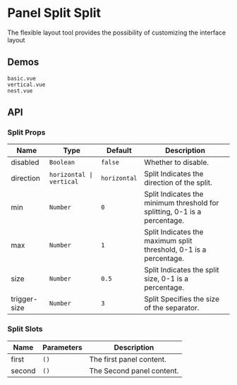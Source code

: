 # Panel Split Split

The flexible layout tool provides the possibility of customizing the interface layout

## Demos

```demo
basic.vue
vertical.vue
nest.vue
```

## API

### Split Props

| Name | Type | Default | Description |
| --- | --- | --- | --- |
| disabled | `Boolean` | `false` | Whether to disable. |
| direction | `horizontal \| vertical` | `horizontal` | Split Indicates the direction of the split. |
| min | `Number` | `0` | Split Indicates the minimum threshold for splitting, 0-1 is a percentage. |
| max | `Number` | `1` | Split Indicates the maximum split threshold, 0-1 is a percentage. |
| size | `Number` | `0.5` | Split Indicates the split size, 0-1 is a percentage. |
| trigger-size | `Number` | `3` | Split Specifies the size of the separator. |

### Split Slots

| Name   | Parameters | Description               |
| ------ | ---------- | ------------------------- |
| first  | `()`       | The first panel content.  |
| second | `()`       | The Second panel content. |
